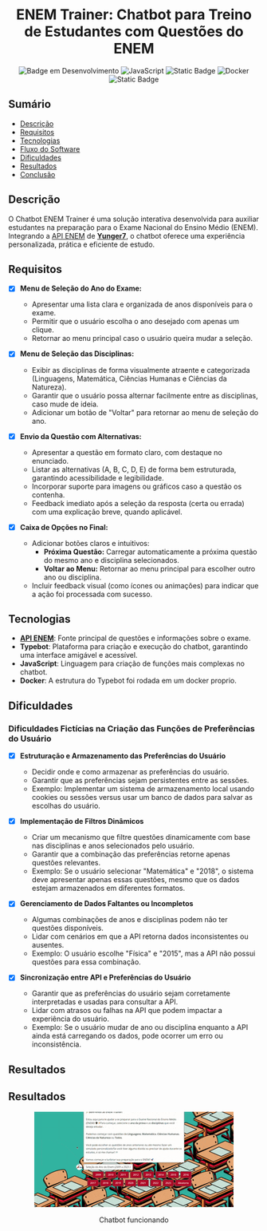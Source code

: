 <h1 align="center">ENEM Trainer: Chatbot para Treino de Estudantes com Questões do ENEM
</h1>

<div align="center">

![Badge em Desenvolvimento](http://img.shields.io/static/v1?label=STATUS&message=FINALIZADO&color=GREEN&style=for-the-badge)
![JavaScript](https://img.shields.io/badge/JavaScript-323330?style=for-the-badge&logo=javascript&logoColor=F7DF1E)
![Static Badge](https://img.shields.io/badge/TYPEBOT-blue?style=for-the-badge&logo=probot&logoColor=white)
![Docker](https://img.shields.io/badge/docker-%230db7ed.svg?style=for-the-badge&logo=docker&logoColor=white)
![Static Badge](https://img.shields.io/badge/API%20ENEM-black?style=for-the-badge&logo=api)


</div>

## Sumário

* [Descrição](#descrição)
* [Requisitos](#requisitos)
* [Tecnologias](#tecnologias)
* [Fluxo do Software](#fluxo-do-software)
* [Dificuldades](#dificuldades)
* [Resultados](#resultados)
* [Conclusão](#conclusao)


## Descrição

O Chatbot ENEM Trainer é uma solução interativa desenvolvida para auxiliar estudantes na preparação para o Exame Nacional do Ensino Médio (ENEM). Integrando a [API ENEM](https://enem.dev/) de [**Yunger7**](https://github.com/yunger7), o chatbot oferece uma experiência personalizada, prática e eficiente de estudo.  

## Requisitos  

- [x] **Menu de Seleção do Ano do Exame:**  
  - Apresentar uma lista clara e organizada de anos disponíveis para o exame.  
  - Permitir que o usuário escolha o ano desejado com apenas um clique.  
  - Retornar ao menu principal caso o usuário queira mudar a seleção.  

- [x] **Menu de Seleção das Disciplinas:**  
  - Exibir as disciplinas de forma visualmente atraente e categorizada (Linguagens, Matemática, Ciências Humanas e Ciências da Natureza).  
  - Garantir que o usuário possa alternar facilmente entre as disciplinas, caso mude de ideia.  
  - Adicionar um botão de "Voltar" para retornar ao menu de seleção do ano.  

- [x] **Envio da Questão com Alternativas:**  
  - Apresentar a questão em formato claro, com destaque no enunciado.  
  - Listar as alternativas (A, B, C, D, E) de forma bem estruturada, garantindo acessibilidade e legibilidade.  
  - Incorporar suporte para imagens ou gráficos caso a questão os contenha.  
  - Feedback imediato após a seleção da resposta (certa ou errada) com uma explicação breve, quando aplicável.  

- [x] **Caixa de Opções no Final:**  
  - Adicionar botões claros e intuitivos:  
    - **Próxima Questão:** Carregar automaticamente a próxima questão do mesmo ano e disciplina selecionados.  
    - **Voltar ao Menu:** Retornar ao menu principal para escolher outro ano ou disciplina.  
  - Incluir feedback visual (como ícones ou animações) para indicar que a ação foi processada com sucesso.  



## Tecnologias  
- **[API ENEM](https://enem.dev/)**: Fonte principal de questões e informações sobre o exame.  
- **Typebot**: Plataforma para criação e execução do chatbot, garantindo uma interface amigável e acessível. 
- **JavaScript**: Linguagem para criação de funções mais complexas no chatbot.
- **Docker**: A estrutura do Typebot foi rodada em um docker proprio.


## Dificuldades

### Dificuldades Fictícias na Criação das Funções de Preferências do Usuário

- [x] **Estruturação e Armazenamento das Preferências do Usuário**  
  - Decidir onde e como armazenar as preferências do usuário.  
  - Garantir que as preferências sejam persistentes entre as sessões.  
  - Exemplo: Implementar um sistema de armazenamento local usando cookies ou sessões versus usar um banco de dados para salvar as escolhas do usuário.

- [x] **Implementação de Filtros Dinâmicos**  
  - Criar um mecanismo que filtre questões dinamicamente com base nas disciplinas e anos selecionados pelo usuário.  
  - Garantir que a combinação das preferências retorne apenas questões relevantes.  
  - Exemplo: Se o usuário selecionar "Matemática" e "2018", o sistema deve apresentar apenas essas questões, mesmo que os dados estejam armazenados em diferentes formatos.

- [x] **Gerenciamento de Dados Faltantes ou Incompletos**  
  - Algumas combinações de anos e disciplinas podem não ter questões disponíveis.  
  - Lidar com cenários em que a API retorna dados inconsistentes ou ausentes.  
  - Exemplo: O usuário escolhe "Física" e "2015", mas a API não possui questões para essa combinação.

- [x] **Sincronização entre API e Preferências do Usuário**  
  - Garantir que as preferências do usuário sejam corretamente interpretadas e usadas para consultar a API.  
  - Lidar com atrasos ou falhas na API que podem impactar a experiência do usuário.  
  - Exemplo: Se o usuário mudar de ano ou disciplina enquanto a API ainda está carregando os dados, pode ocorrer um erro ou inconsistência.


## Resultados


## Resultados

<div align="center" >

![Vídeo](./images/video.gif)
<p>Chatbot funcionando</p>


</div>